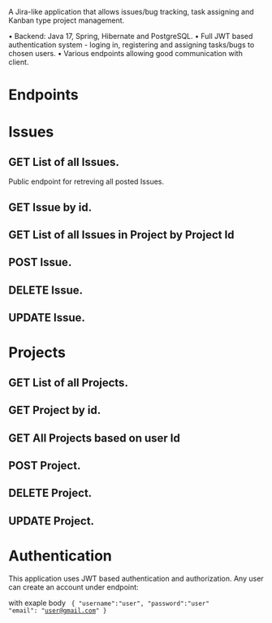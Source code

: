 A Jira-like application that allows issues/bug tracking, task assigning and Kanban type project management.

  •	Backend: Java 17, Spring, Hibernate and PostgreSQL.
  •	Full JWT based authentication system - loging in, registering and assigning tasks/bugs to chosen users.
  •	Various endpoints allowing good communication with client.


# Endpoints 
<h1> Issues </h1>
<h2> GET List of all Issues. </h2>
Public endpoint for retreving all posted Issues.
<h2> GET Issue by id. </h2>
<h2> GET List of all Issues in Project by Project Id</h2>
<h2> POST Issue. </h2>
<h2> DELETE Issue. </h2>
<h2> UPDATE  Issue. </h2>

<h1> Projects </h1>
<h2> GET List of all Projects. </h2>
<h2> GET Project by id. </h2>
<h2> GET All Projects based on user Id</h2>
<h2> POST Project. </h2>
<h2> DELETE Project. </h2>
<h2> UPDATE  Project. </h2>

# Authentication

This application uses JWT based authentication and authorization. Any user can create an account under endpoint:

with exaple body
<code>
{
"username":"user",
"password":"user"
"email": "user@gmail.com"
}



